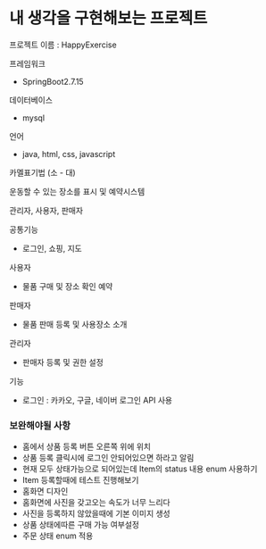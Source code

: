 # 내 생각을 구현해보는 프로젝트

프로젝트 이름 : HappyExercise

프레임워크
- SpringBoot2.7.15

데이터베이스
- mysql

언어
- java, html, css, javascript

카멜표기법 (소 - 대)

운동할 수 있는 장소를 표시 및 예약시스템

관리자, 사용자, 판매자

공통기능
- 로그인, 쇼핑, 지도

사용자
- 물품 구매 및 장소 확인 예약

판매자
- 물품 판매 등록 및 사용장소 소개

관리자
- 판매자 등록 및 권한 설정

기능
- 로그인 : 카카오, 구글, 네이버 로그인 API 사용


### 보완해야될 사항
- 홈에서 상품 등록 버튼 오른쪽 위에 위치
- 상품 등록 클릭시에 로그인 안되어있으면 하라고 알림
- 현재 모두 상태가능으로 되어있는데 Item의 status 내용 enum 사용하기
- Item 등록할때에 테스트 진행해보기
- 홈화면 디자인
- 홈화면에 사진을 갖고오는 속도가 너무 느리다
- 사진을 등록하지 않았을때에 기본 이미지 생성
- 상품 상태에따른 구매 가능 여부설정
- 주문 상태 enum 적용